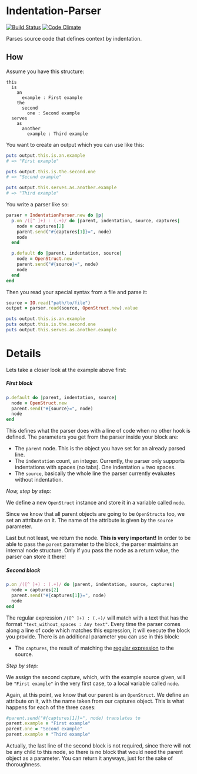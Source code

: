 
# Indentation-Parser 

[![Build Status](https://secure.travis-ci.org/ssmm/indentation-parser.png)](http://travis-ci.org/ssmm/indentation-parser) 
[![Code Climate](https://codeclimate.com/badge.png)](https://codeclimate.com/github/ssmm/indentation-parser)

Parses source code that defines context by indentation.

## How

Assume you have this structure:

	this
	  is
	    an
	      example : First example
	    the
	      second
	        one : Second example
	  serves
	    as
	      another
	        example : Third example

You want to create an output which you can use like this:

```ruby
puts output.this.is.an.example
# => "First example"

puts output.this.is.the.second.one
# => "Second example"

puts output.this.serves.as.another.example
# => "Third example"
```

You write a parser like so:

```ruby
parser = IndentationParser.new do |p|
  p.on /([^ ]+) : (.+)/ do |parent, indentation, source, captures|
    node = captures[2]
    parent.send("#{captures[1]}=", node)
    node
  end

  p.default do |parent, indentation, source|
    node = OpenStruct.new
    parent.send("#{source}=", node)
    node
  end  
end
```

Then you read your special syntax from a file and parse it:

```ruby
source = IO.read("path/to/file")
output = parser.read(source, OpenStruct.new).value

puts output.this.is.an.example
puts output.this.is.the.second.one
puts output.this.serves.as.another.example
```

# Details

Lets take a closer look at the example above first:

##### First block

```ruby
p.default do |parent, indentation, source|
  node = OpenStruct.new
  parent.send("#{source}=", node)
  node
end
```

This defines what the parser does with a line of code when no other hook is defined. The
parameters you get from the parser inside your block are:

- The `parent` node. This is the object you have set for an already parsed line.
- The `indentation` count, an integer. Currently, the parser only supports indentations with 
spaces (no tabs). One indentation = two spaces.
- The `source`, basically the whole line the parser currently evaluates without indentation.

*Now, step by step:*

We define a new `OpenStruct` instance and store it in a variable called `node`.

Since we know that all parent objects are going to be `OpenStruct`s too, we set an attribute on
it. The name of the attribute is given by the `source` parameter.

Last but not least, we return the node. **This is very important!** In 
order to be able to pass the `parent` parameter to the block, the parser maintains an internal
node structure. Only if you pass the node as a return value, the parser can store it there!

##### Second block

```ruby
p.on /([^ ]+) : (.+)/ do |parent, indentation, source, captures|
  node = captures[2]
  parent.send("#{captures[1]}=", node)
  node
end
```

The regular expression `/([^ ]+) : (.+)/` will match with a text that has the format 
`"text_without_spaces : Any text"`. Every time the parser comes along a line of code which
matches this expression, it will execute the block you provide. There is an additional parameter
you can use in this block:
- The `captures`, the result of matching the
[regular expression](http://www.ruby-doc.org/core-1.9.3/Regexp.html) to the source.

*Step by step:*

We assign the second capture, which, with the example source given, will be `"First example"` in
the very first case, to a local variable called `node`. 

Again, at this point, we know that our parent is an `OpenStruct`. We define an attribute on it, 
with the name taken from our captures object. This is what happens for each of the three cases:

```ruby
#parent.send("#{captures[1]}=", node) translates to
parent.example = "First example"
parent.one = "Second example"
parent.example = "Third example"
```

Actually, the last line of the second block is not required, since there will not be any child
to this node, so there is no block that would need the parent object as a parameter. You can
return it anyways, just for the sake of thoroughness.
